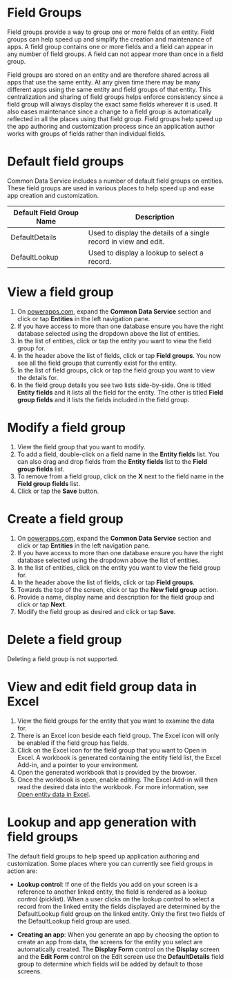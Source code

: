  <properties
	pageTitle="Use field groups for app creation | Microsoft PowerApps"
	description="Use field group to standardized app creation across the database."
	services="powerapps"
	documentationCenter="na"
	authors="aneesmsft"
	manager="robinr"
	editor=""
	tags=""/>

<tags
   ms.service="powerapps"
   ms.devlang="na"
   ms.topic="article"
   ms.tgt_pltfrm="na"
   ms.workload="na"
   ms.date="10/25/2016"
   ms.author="robinr"/>

# Field Groups

Field groups provide a way to group one or more fields of an entity. Field groups can help speed up and simplify the creation and maintenance of apps. A field group contains one or more fields and a field can appear in any number of field groups. A field can not appear more than once in a field group.

Field groups are stored on an entity and are therefore shared across all apps that use the same entity. At any given time there may be many different apps using the same entity and field groups of that entity. This centralization and sharing of field groups helps enforce consistency since a field group will always display the exact same fields wherever it is used. It also eases maintenance since a change to a field group is automatically reflected in all the places using that field group. Field groups help speed up the app authoring and customization process since an application author works with groups of fields rather than individual fields. 

# Default field groups
Common Data Service includes a number of default field groups on entities. These field groups are used in various places to help speed up and ease app creation and customization.

| Default Field Group Name | Description |
|-------------------------|-------------|
|DefaultDetails |Used to display the details of a single record in view and edit.|
|DefaultLookup |Used to display a lookup to select a record.|

# View a field group
1. On [powerapps.com](https://web.powerapps.com), expand the **Common Data Service** section and click or tap **Entities** in the left navigation pane.
1. If you have access to more than one database ensure you have the right database selected using the dropdown above the list of entities.
1. In the list of entities, click or tap the entity you want to view the field group for.
1. In the header above the list of fields, click or tap **Field groups**. You now see all the field groups that currently exist for the entity.
1. In the list of field groups, click or tap the field group you want to view the details for.
1. In the field group details you see two lists side-by-side. One is titled **Entity fields** and it lists all the field for the entity.  The other is titled **Field group fields** and it lists the fields included in the field group.

# Modify a field group
1. View the field group that you want to modify.
2. To add a field, double-click on a field name in the **Entity fields** list. You can also drag and drop fields from the **Entity fields** list to the **Field group fields** list.
3. To remove from a field group, click on the **X** next to the field name in the **Field group fields** list.
4. Click or tap the **Save** button.

# Create a field group
1. On [powerapps.com](https://web.powerapps.com), expand the **Common Data Service** section and click or tap **Entities** in the left navigation pane.
2. If you have access to more than one database ensure you have the right database selected using the dropdown above the list of entities.
3. In the list of entities, click on the entity you want to view the field group for.
4. In the header above the list of fields, click or tap **Field groups**.
5. Towards the top of the screen, click or tap the **New field group** action.
6. Provide a name, display name and description for the field group and click or tap **Next**.
7. Modify the field group as desired and click or tap **Save**.

# Delete a field group
Deleting a field group is not supported.

# View and edit field group data in Excel
1. View the field groups for the entity that you want to examine the data for.
1. There is an Excel icon beside each field group. The Excel icon will only be enabled if the field group has fields.
1. Click on the Excel icon for the field group that you want to Open in Excel. A workbook is generated containing the entity field list, the Excel Add-in, and a pointer to your environment. 
1. Open the generated workbook that is provided by the browser. 
1. Once the workbook is open, enable editing. The Excel Add-in will then read the desired data into the workbook. For more information, see [Open entity data in Excel](data-platform-interactive-excel.md).

# Lookup and app generation with field groups
The default field groups to help speed up application authoring and customization. Some places where you can currently see field groups in action are:

* **Lookup control**: If one of the fields you add on your screen is a reference to another linked entity, the field is rendered as a lookup control (picklist). When a user clicks on the lookup control to select a record from the linked entity the fields displayed are determined by the DefaultLookup field group on the linked entity. Only the first two fields of the DefaultLookup field group are used.

* **Creating an app**: When you generate an app by choosing the option to create an app from data, the screens for the entity you select are automatically created. The **Display Form** control on the **Display** screen and the **Edit Form** control on the Edit screen use the **DefaultDetails** field group to determine which fields will be added by default to those screens.

